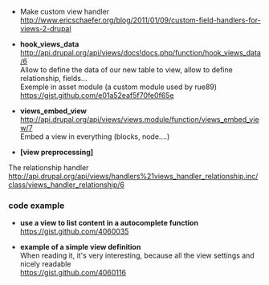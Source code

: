 * Make custom view handler   
http://www.ericschaefer.org/blog/2011/01/09/custom-field-handlers-for-views-2-drupal

* **hook_views_data**    
http://api.drupal.org/api/views/docs!docs.php/function/hook_views_data/6   
Allow to define the data of our new table to view, allow to define  relationship, fields...   
Exemple in asset module (a custom module used by rue89)
https://gist.github.com/e01a52eaf5f70fe0f65e

* **views_embed_view**
http://api.drupal.org/api/views/views.module/function/views_embed_view/7   
Embed a view in everything (blocks, node....)   

* **[view preprocessing]**

The relationship handler   
http://api.drupal.org/api/views/handlers%21views_handler_relationship.inc/class/views_handler_relationship/6

### code example

* **use a view to list content in a autocomplete function**   
https://gist.github.com/4060035

* **example of a simple view definition**   
When reading it, it's very interesting, because all the view settings and nicely readable       
https://gist.github.com/4060116

